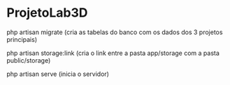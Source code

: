 # ProjetoLab3D

php artisan migrate
(cria as tabelas do banco com os dados dos 3 projetos principais)

php artisan storage:link
(cria o link entre a pasta app/storage com a pasta public/storage)

php artisan serve
(inicia o servidor)
